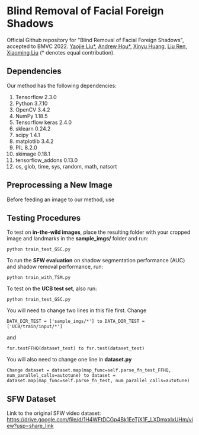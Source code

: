# Blind Removal of Facial Foreign Shadows
Official Github repository for "Blind Removal of Facial Foreign Shadows", accepted to BMVC 2022. 
[Yaojie Liu*](https://yaojieliu.github.io/), [Andrew Hou*](https://andrewhou1.github.io/), [Xinyu Huang](https://scholar.google.com/citations?user=cL4bNBwAAAAJ&hl=en), [Liu Ren](https://sites.google.com/site/liurenshomepage/), [Xiaoming Liu](http://www.cse.msu.edu/~liuxm/index2.html) (* denotes equal contribution). 

## Dependencies
Our method has the following dependencies:

1. Tensorflow 2.3.0
2. Python 3.7.10
3. OpenCV 3.4.2
4. NumPy 1.18.5
5. Tensorflow keras 2.4.0
6. sklearn 0.24.2
7. scipy 1.4.1
8. matplotlib 3.4.2 
9. PIL 8.2.0
10. skimage 0.18.1
11. tensorflow_addons 0.13.0
12. os, glob, time, sys, random, math, natsort

## Preprocessing a New Image
Before feeding an image to our method, use 

## Testing Procedures 
To test on **in-the-wild images**, place the resulting folder with your cropped image and landmarks in the **sample_imgs/** folder and run:
```
python train_test_GSC.py
```

To run the **SFW evaluation** on shadow segmentation performance (AUC) and shadow removal performance, run:
```
python train_with_TSM.py
```

To test on the **UCB test set**, also run: 
```
python train_test_GSC.py
```
You will need to change two lines in this file first. Change 
```
DATA_DIR_TEST = ['sample_imgs/*'] to DATA_DIR_TEST = ['UCB/train/input/*']
```
and 
```
fsr.testFFHQ(dataset_test) to fsr.test(dataset_test)
```
You will also need to change one line in **dataset.py**
```
Change dataset = dataset.map(map_func=self.parse_fn_test_FFHQ, num_parallel_calls=autotune) to dataset = dataset.map(map_func=self.parse_fn_test, num_parallel_calls=autotune)

```

## SFW Dataset
Link to the original SFW video dataset: https://drive.google.com/file/d/1H4WFtDCGp4Bk1EeTjX1F_LXDmxxlxUHm/view?usp=share_link

